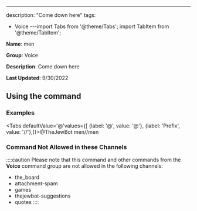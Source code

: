 ---
description: "Come down here"
tags:
  - Voice
---import Tabs from '@theme/Tabs';
import TabItem from '@theme/TabItem';

**Name**: men

**Group**: Voice

**Description**: Come down here

**Last Updated**: 9/30/2022

## Using the command

### Examples
<Tabs defaultValue='@'values={[ {label: '@', value: '@'}, {label: 'Prefix', value: '//'},]}><TabItem value='@'>@TheJewBot men</TabItem><TabItem value='//'>//men</TabItem></Tabs>

### Command Not Allowed in these Channels
::::caution Please note that this command and other commands from the **Voice** command group are not allowed in the following channels:
- the_board
- attachment-spam
- games
- thejewbot-suggestions
- quotes
::::